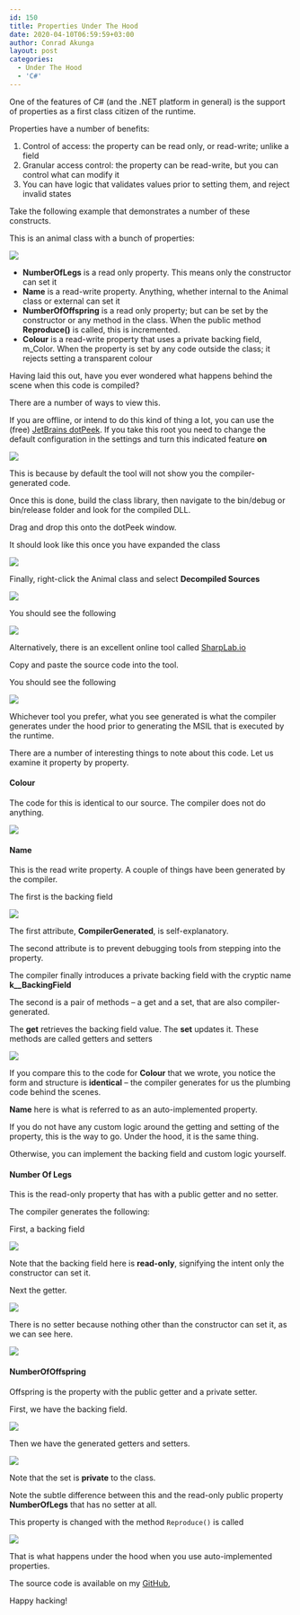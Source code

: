 ```yaml
---
id: 150
title: Properties Under The Hood
date: 2020-04-10T06:59:59+03:00
author: Conrad Akunga
layout: post
categories:
  - Under The Hood
  - 'C#'
---
```

One of the features of C# (and the .NET platform in general) is the support of properties as a first class citizen of the runtime.

Properties have a number of benefits:

  1. Control of access: the property can be read only, or read-write; unlike a field
  2. Granular access control: the property can be read-write, but you can control what can modify it
  3. You can have logic that validates values prior to setting them, and reject invalid states

Take the following example that demonstrates a number of these constructs.

This is an animal class with a bunch of properties:

![](../images/2020/04/Animal-1.png)

  * **NumberOfLegs** is a read only property. This means only the constructor can set it
  * **Name** is a read-write property. Anything, whether internal to the Animal class or external can set it
  * **NumberOfOffspring** is a read only property; but can be set by the constructor or any method in the class. When the public method **Reproduce()** is called, this is incremented.
  * **Colour** is a read-write property that uses a private backing field, m_Color. When the property is set by any code outside the class; it rejects setting a transparent colour

Having laid this out, have you ever wondered what happens behind the scene when this code is compiled?

There are a number of ways to view this.

If you are offline, or intend to do this kind of thing a lot, you can use the (free) [JetBrains dotPeek](https://www.jetbrains.com/decompiler/). If you take this root you need to change the default configuration in the settings and turn this indicated feature **on**

![](../images/2020/04/Animal-2.png)

This is because by default the tool will not show you the compiler-generated code.

Once this is done, build the class library, then navigate to the bin/debug or bin/release folder and look for the compiled DLL.

Drag and drop this onto the dotPeek window.

It should look like this once you have expanded the class

![](../images/2020/04/Animal-3.png)

Finally, right-click the Animal class and select **Decompiled Sources**

![](../images/2020/04/Animal-4.png)

You should see the following

![](../images/2020/04/Animal-5.png)

Alternatively, there is an excellent online tool called [SharpLab.io](https://sharplab.io/)

Copy and paste the source code into the tool.

You should see the following

![](../images/2020/04/Animal-6.png)

Whichever tool you prefer, what you see generated is what the compiler generates under the hood prior to generating the MSIL that is executed by the runtime.

There are a number of interesting things to note about this code. Let us examine it property by property.

#### Colour

The code for this is identical to our source. The compiler does not do anything.

![](../images/2020/04/Animal-9.png)

#### Name

This is the read write property. A couple of things have been generated by the compiler.

The first is the backing field

![](../images/2020/04/Animal-7.png)

The first attribute, **CompilerGenerated**, is self-explanatory.

The second attribute is to prevent debugging tools from stepping into the property.

The compiler finally introduces a private backing field with the cryptic name **<Name>k__BackingField**

The second is a pair of methods – a get and a set, that are also compiler-generated.

The **get** retrieves the backing field value. The **set** updates it. These methods are called getters and setters

![](../images/2020/04/Animal-8.png)

If you compare this to the code for **Colour** that we wrote, you notice the form and structure is **identical** – the compiler generates for us the plumbing code behind the scenes.

**Name** here is what is referred to as an auto-implemented property.

If you do not have any custom logic around the getting and setting of the property, this is the way to go. Under the hood, it is the same thing.

Otherwise, you can implement the backing field and custom logic yourself.

#### Number Of Legs

This is the read-only property that has with a public getter and no setter.

The compiler generates the following:

First, a backing field

![](../images/2020/04/Animal-10.png)

Note that the backing field here is **read-only**, signifying the intent only the constructor can set it.

Next the getter.

![](../images/2020/04/Animal-12.png)

There is no setter because nothing other than the constructor can set it, as we can see here.

![](../images/2020/04/Animal-13.png)

#### NumberOfOffspring

Offspring is the property with the public getter and a private setter.

First, we have the backing field.

![](../images/2020/04/Animal-14.png)

Then we have the generated getters and setters.

![](../images/2020/04/Animal-15.png)

Note that the set is **private** to the class.

Note the subtle difference between this and the read-only public property **NumberOfLegs** that has no setter at all.

This property is changed with the method `Reproduce()` is called

![](../images/2020/04/Animal-16.png)

That is what happens under the hood when you use auto-implemented properties.

The source code is available on my [GitHub](https://github.com/conradakunga/BlogCode/tree/master/2020-04-10%20-%20All%20About%20Properties),

Happy hacking!